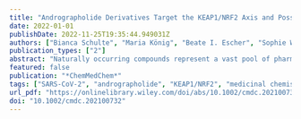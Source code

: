 ```yaml
---
title: "Andrographolide Derivatives Target the KEAP1/NRF2 Axis and Possess Potent Anti-SARS-CoV-2 Activity"
date: 2022-01-01
publishDate: 2022-11-25T19:35:44.949031Z
authors: ["Bianca Schulte", "Maria König", "Beate I. Escher", "Sophie Wittenburg", "Matic Proj", "Valentina Wolf", "Carina Lemke", "Gregor Schnakenburg", "Izidor Sosič", "Hendrik Streeck", "Christa E. Müller", "Michael Gütschow", "Christian Steinebach"]
publication_types: ["2"]
abstract: "Naturally occurring compounds represent a vast pool of pharmacologically active entities. One of such compounds is andrographolide, which is endowed with many beneficial properties, including the activity against severe acute respiratory syndrome coronavirus type 2 (SARS-CoV-2). To initiate a drug repurposing or hit optimization campaign, it is imperative to unravel the primary mechanism(s) of the antiviral action of andrographolide. Here, we showed by means of a reporter gene assay that andrographolide exerts its anti-SARS-CoV-2 effects by inhibiting the interaction between Kelch-like ECH-associated protein 1 (KEAP1) and nuclear factor erythroid 2-related factor 2 (NRF2) causing NRF2 upregulation. Moreover, we demonstrated that subtle structural modifications of andrographolide could lead to derivatives with stronger on-target activities and improved physicochemical properties. Our results indicate that further optimization of this structural class is warranted to develop novel COVID-19 therapies."
featured: false
publication: "*ChemMedChem*"
tags: ["SARS-CoV-2", "andrographolide", "KEAP1/NRF2", "medicinal chemistry", "natural products"]
url_pdf: "https://onlinelibrary.wiley.com/doi/abs/10.1002/cmdc.202100732"
doi: "10.1002/cmdc.202100732"
---
```


